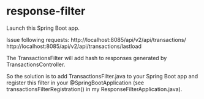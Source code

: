 # response-filter
Launch this Spring Boot app.

Issue following requests:
http://localhost:8085/api/v2/api/transactions/
http://localhost:8085/api/v2/api/transactions/lastload

The TransactionsFilter will add hash to responses generated by TransactionsController.

So the solution is to add TransactionsFilter.java to your Spring Boot app and register this filter in your @SpringBootApplication (see transactionsFilterRegistration() in my ResponseFilterApplication.java).
